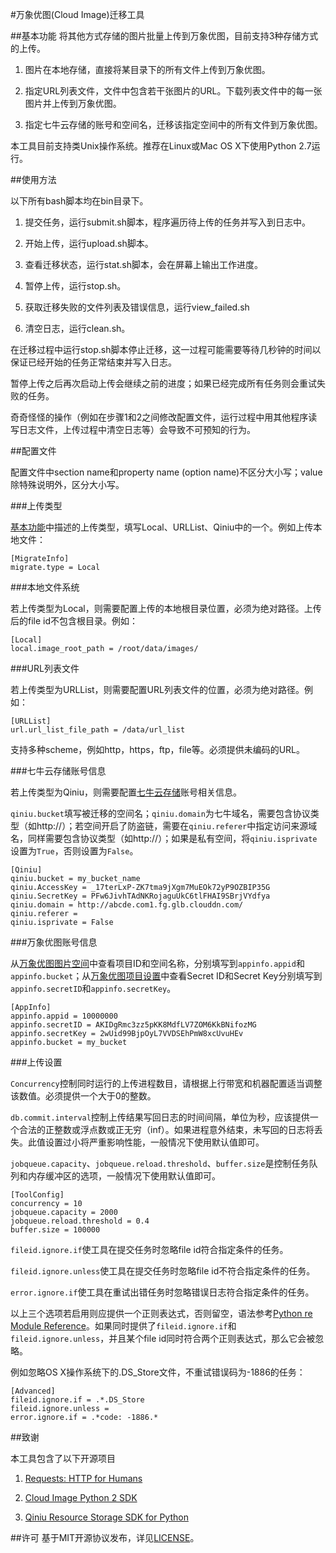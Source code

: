 #万象优图(Cloud Image)迁移工具

##基本功能
将其他方式存储的图片批量上传到万象优图，目前支持3种存储方式的上传。

1. 图片在本地存储，直接将某目录下的所有文件上传到万象优图。

2. 指定URL列表文件，文件中包含若干张图片的URL。下载列表文件中的每一张图片并上传到万象优图。

3. 指定七牛云存储的账号和空间名，迁移该指定空间中的所有文件到万象优图。

本工具目前支持类Unix操作系统。推荐在Linux或Mac OS X下使用Python 2.7运行。

##使用方法

以下所有bash脚本均在bin目录下。

1. 提交任务，运行submit.sh脚本，程序遍历待上传的任务并写入到日志中。

2. 开始上传，运行upload.sh脚本。

3. 查看迁移状态，运行stat.sh脚本，会在屏幕上输出工作进度。

4. 暂停上传，运行stop.sh。

5. 获取迁移失败的文件列表及错误信息，运行view_failed.sh

6. 清空日志，运行clean.sh。

在迁移过程中运行stop.sh脚本停止迁移，这一过程可能需要等待几秒钟的时间以保证已经开始的任务正常结束并写入日志。

暂停上传之后再次启动上传会继续之前的进度；如果已经完成所有任务则会重试失败的任务。

奇奇怪怪的操作（例如在步骤1和2之间修改配置文件，运行过程中用其他程序读写日志文件，上传过程中清空日志等）会导致不可预知的行为。

##配置文件

配置文件中section name和property name (option name)不区分大小写；value除特殊说明外，区分大小写。

###上传类型

[基本功能](#基本功能)中描述的上传类型，填写Local、URLList、Qiniu中的一个。例如上传本地文件：


```
[MigrateInfo]
migrate.type = Local
```


###本地文件系统

若上传类型为Local，则需要配置上传的本地根目录位置，必须为绝对路径。上传后的file id不包含根目录。例如：

```
[Local]
local.image_root_path = /root/data/images/
```

###URL列表文件

若上传类型为URLList，则需要配置URL列表文件的位置，必须为绝对路径。例如：

```
[URLList]
url.url_list_file_path = /data/url_list
```

支持多种scheme，例如http，https，ftp，file等。必须提供未编码的URL。 

###七牛云存储账号信息

若上传类型为Qiniu，则需要配置[七牛云存储](https://portal.qiniu.com/)账号相关信息。

`qiniu.bucket`填写被迁移的空间名；`qiniu.domain`为七牛域名，需要包含协议类型（如http://）；若空间开启了防盗链，需要在`qiniu.referer`中指定访问来源域名，同样需要包含协议类型（如http://）；如果是私有空间，将`qiniu.isprivate`设置为`True`，否则设置为`False`。

```
[Qiniu]
qiniu.bucket = my_bucket_name
qiniu.AccessKey = _17terLxP-ZK7tma9jXgm7MuEOk72yP9OZBIP35G
qiniu.SecretKey = PFw6JivhTAdNKRojaguUkC6tlFHAI9SBrjVYdfya
qiniu.domain = http://abcde.com1.fg.glb.clouddn.com/
qiniu.referer = 
qiniu.isprivate = False
```

###万象优图账号信息

从[万象优图图片空间](http://console.qcloud.com/image/bucket)中查看项目ID和空间名称，分别填写到`appinfo.appid`和`appinfo.bucket`；从[万象优图项目设置](http://console.qcloud.com/image/project)中查看Secret ID和Secret Key分别填写到`appinfo.secretID`和`appinfo.secretKey`。

```
[AppInfo]
appinfo.appid = 10000000
appinfo.secretID = AKIDgRmc3zz5pKK8MdfLV7ZOM6KkBNifozMG
appinfo.secretKey = 2wUid99BjpOyL7VVDSEhPmW8xcUvuHEv
appinfo.bucket = my_bucket
```

###上传设置

`Concurrency`控制同时运行的上传进程数目，请根据上行带宽和机器配置适当调整该数值。必须提供一个大于0的整数。

`db.commit.interval`控制上传结果写回日志的时间间隔，单位为秒，应该提供一个合法的正整数或浮点数或正无穷（inf）。如果进程意外结束，未写回的日志将丢失。此值设置过小将严重影响性能，一般情况下使用默认值即可。

`jobqueue.capacity`、`jobqueue.reload.threshold`、`buffer.size`是控制任务队列和内存缓冲区的选项，一般情况下使用默认值即可。

```
[ToolConfig]
concurrency = 10
jobqueue.capacity = 2000
jobqueue.reload.threshold = 0.4
buffer.size = 100000
```

`fileid.ignore.if`使工具在提交任务时忽略file id符合指定条件的任务。

`fileid.ignore.unless`使工具在提交任务时忽略file id不符合指定条件的任务。

`error.ignore.if`使工具在重试出错任务时忽略错误日志符合指定条件的任务。

以上三个选项若启用则应提供一个正则表达式，否则留空，语法参考[Python re Module Reference](https://docs.python.org/2/library/re.html)。如果同时提供了`fileid.ignore.if`和`fileid.ignore.unless`，并且某个file id同时符合两个正则表达式，那么它会被忽略。

例如忽略OS X操作系统下的.DS_Store文件，不重试错误码为-1886的任务：

```
[Advanced]
fileid.ignore.if = .*.DS_Store
fileid.ignore.unless = 
error.ignore.if = .*code: -1886.*
```


##致谢

本工具包含了以下开源项目

1. [Requests: HTTP for Humans](http://www.python-requests.org/en/latest/)

2. [Cloud Image Python 2 SDK](https://github.com/tencentyun/python-sdk)

3. [Qiniu Resource Storage SDK for Python](https://github.com/qiniu/python-sdk)

##许可
基于MIT开源协议发布，详见[LICENSE](LICENSE)。
